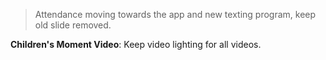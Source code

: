 
> Attendance moving towards the app and new texting program, keep old slide removed.

**Children's Moment Video**: Keep video lighting for all videos.

